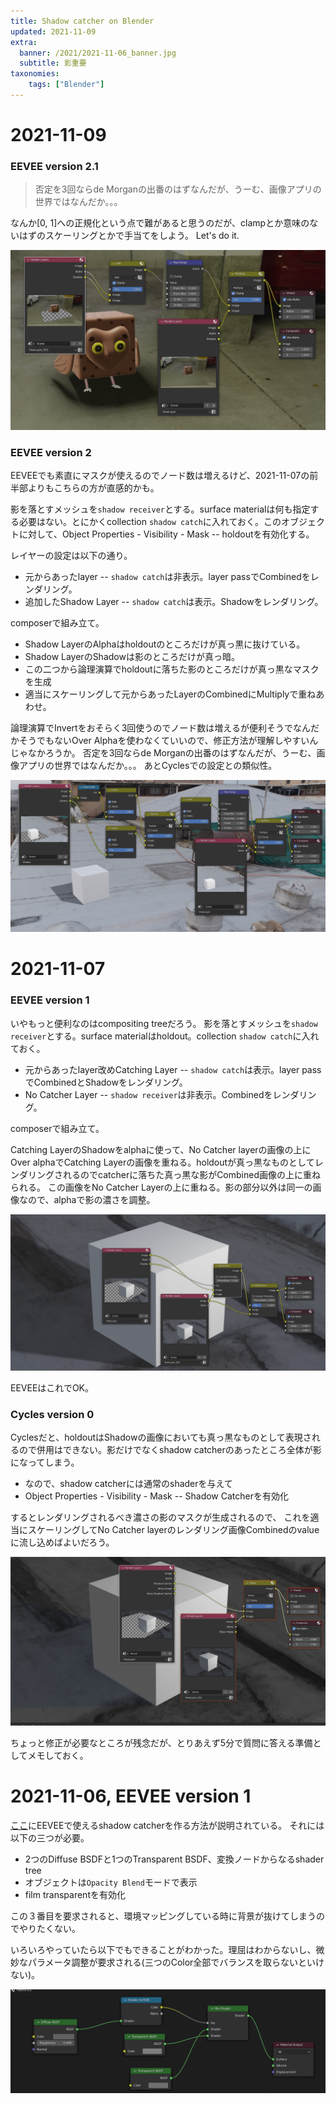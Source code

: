 ```yaml
---
title: Shadow catcher on Blender
updated: 2021-11-09
extra:
  banner: /2021/2021-11-06_banner.jpg
  subtitle: 影重要
taxonomies:
    tags: ["Blender"]
---
```

# 2021-11-09

### EEVEE version 2.1

> 否定を3回ならde Morganの出番のはずなんだが、うーむ、画像アプリの世界ではなんだか。。。

なんか[0, 1]への正規化という点で難があると思うのだが、clampとか意味のないはずのスケーリングとかで手当てをしよう。
Let's do it.

![](2021-11-06_eevee2.1.png)

### EEVEE version 2

EEVEEでも素直にマスクが使えるのでノード数は増えるけど、2021-11-07の前半部よりもこちらの方が直感的かも。

影を落とすメッシュを`shadow receiver`とする。surface materialは何も指定する必要はない。とにかくcollection `shadow catch`に入れておく。このオブジェクトに対して、Object Properties - Visibility - Mask -- holdoutを有効化する。

レイヤーの設定は以下の通り。

- 元からあったlayer -- `shadow catch`は非表示。layer passでCombinedをレンダリング。
- 追加したShadow Layer -- `shadow catch`は表示。Shadowをレンダリング。

composerで組み立て。

- Shadow LayerのAlphaはholdoutのところだけが真っ黒に抜けている。
- Shadow LayerのShadowは影のところだけが真っ暗。
- この二つから論理演算でholdoutに落ちた影のところだけが真っ黒なマスクを生成
- 適当にスケーリングして元からあったLayerのCombinedにMultiplyで重ねあわせ。

論理演算でInvertをおそらく3回使うのでノード数は増えるが便利そうでなんだかそうでもないOver Alphaを使わなくていいので、修正方法が理解しやすいんじゃなかろうか。
否定を3回ならde Morganの出番のはずなんだが、うーむ、画像アプリの世界ではなんだか。。。
あとCyclesでの設定との類似性。

![](/2021/2021-11-06_eevee2.png)

# 2021-11-07

### EEVEE version 1

いやもっと便利なのはcompositing treeだろう。
影を落とすメッシュを`shadow receiver`とする。surface materialはholdout。collection `shadow catch`に入れておく。

- 元からあったlayer改めCatching Layer -- `shadow catch`は表示。layer passでCombinedとShadowをレンダリング。
- No Catcher Layer -- `shadow receiver`は非表示。Combinedをレンダリング。

composerで組み立て。

Catching LayerのShadowをalphaに使って、No Catcher layerの画像の上にOver alphaでCatching Layerの画像を重ねる。holdoutが真っ黒なものとしてレンダリングされるのでcatcherに落ちた真っ黒な影がCombined画像の上に重ねられる。
この画像をNo Catcher Layerの上に重ねる。影の部分以外は同一の画像なので、alphaで影の濃さを調整。

![](/2021/2021-11-06_eevee.png)

EEVEEはこれでOK。

### Cycles version 0

Cyclesだと、holdoutはShadowの画像においても真っ黒なものとして表現されるので併用はできない。影だけでなくshadow catcherのあったところ全体が影になってしまう。

- なので、shadow catcherには通常のshaderを与えて
- Object Properties - Visibility - Mask -- Shadow Catcherを有効化

するとレンダリングされるべき濃さの影のマスクが生成されるので、
これを適当にスケーリングしてNo Catcher layerのレンダリング画像Combinedのvalueに流し込めばよいだろう。

![](/2021/2021-11-06_cycle.png)

ちょっと修正が必要なところが残念だが、とりあえず5分で質問に答える準備としてメモしておく。

# 2021-11-06, EEVEE version 1

[ここ](https://blenderartists.org/t/how-to-make-a-shadow-catcher-in-cycles-and-eevee-blender-tutorial/1332364)にEEVEEで使えるshadow catcherを作る方法が説明されている。
それには以下の三つが必要。

- 2つのDiffuse BSDFと1つのTransparent BSDF、変換ノードからなるshader tree
- オブジェクトは`Opacity Blend`モードで表示
- film transparentを有効化

この３番目を要求されると、環境マッピングしている時に背景が抜けてしまうのでやりたくない。

いろいろやっていたら以下でもできることがわかった。理屈はわからないし、微妙なパラメータ調整が要求される(三つのColor全部でバランスを取らないといけない)。

![](/2021/2021-11-06_shadow-catcher.png)
